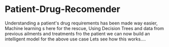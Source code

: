 # Patient-Drug-Recomender
Understanding a patient's drug requirements  has been made way easier, Machine learning s here for the rescue, 
Using Decision Trees and data from previous ailments and treatments fro the patient we can now build an intelligent model for the above use case
Lets see how this works....

